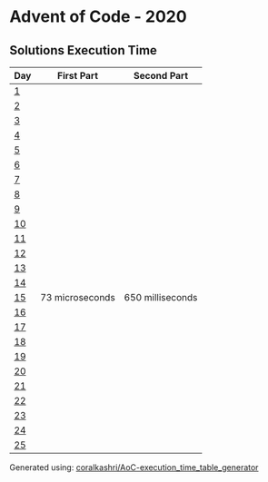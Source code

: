 # Advent of Code - 2020

## Solutions Execution Time
| Day | First Part | Second Part |
| --- | ---------- | ----------- |
| [1](./day_1.hpp) |  |  |
| [2](./day_2.hpp) |  |  |
| [3](./day_3.hpp) |  |  |
| [4](./day_4.hpp) |  |  |
| [5](./day_5.hpp) |  |  |
| [6](./day_6.hpp) |  |  |
| [7](./day_7.hpp) |  |  |
| [8](./day_8.hpp) |  |  |
| [9](./day_9.hpp) |  |  |
| [10](./day_10.hpp) |  |  |
| [11](./day_11.hpp) |  |  |
| [12](./day_12.hpp) |  |  |
| [13](./day_13.hpp) |  |  |
| [14](./day_14.hpp) |  |  |
| [15](./day_15.hpp) |  73 microseconds |  650 milliseconds |
| [16](./day_16.hpp) |  |  |
| [17](./day_17.hpp) |  |  |
| [18](./day_18.hpp) |  |  |
| [19](./day_19.hpp) |  |  |
| [20](./day_20.hpp) |  |  |
| [21](./day_21.hpp) |  |  |
| [22](./day_22.hpp) |  |  |
| [23](./day_23.hpp) |  |  |
| [24](./day_24.hpp) |  |  |
| [25](./day_25.hpp) |  |  |
Generated using: [coralkashri/AoC-execution_time_table_generator](https://github.com/coralkashri/AoC-execution_time_table_generator)